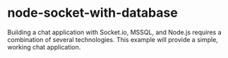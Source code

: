 # node-socket-with-database
Building a chat application with Socket.io, MSSQL, and Node.js requires a combination of several technologies. This example will provide a simple, working chat application.
